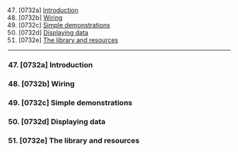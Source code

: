 47. [0732a] [Introduction](#47)
48. [0732b] [Wiring](#48)
49. [0732c] [Simple demonstrations](#49)
50. [0732d] [Displaying data](#50)
51. [0732e] [The library and resources](#51)

---

### 47. [0732a] Introduction<a id="47"></a>

### 48. [0732b] Wiring<a id="48"></a>

### 49. [0732c] Simple demonstrations<a id="49"></a>

### 50. [0732d] Displaying data<a id="50"></a>

### 51. [0732e] The library and resources<a id="51"></a>
